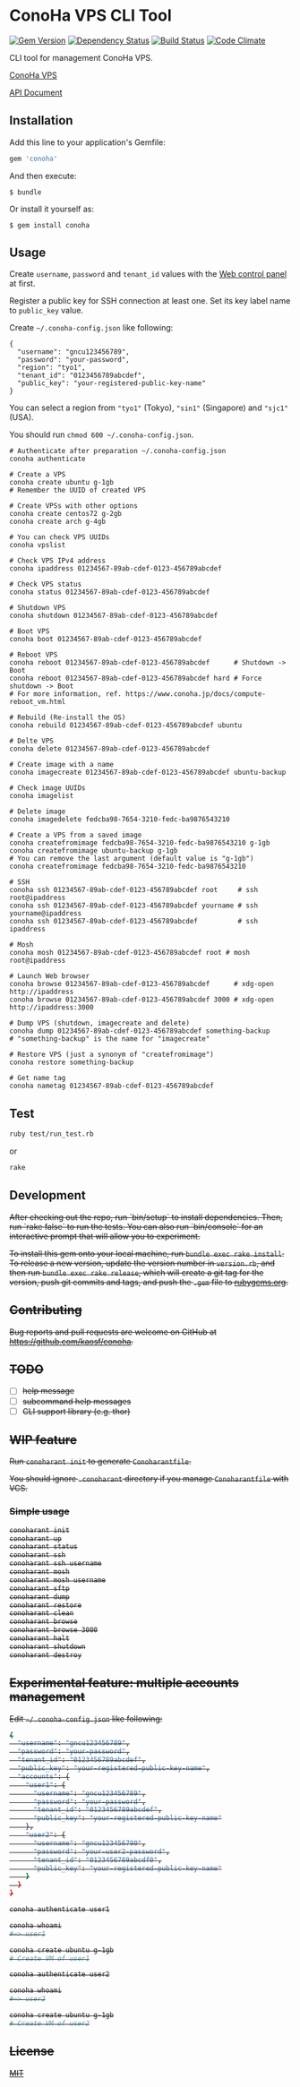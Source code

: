 # ConoHa VPS CLI Tool

[![Gem Version](https://badge.fury.io/rb/conoha.svg)](http://badge.fury.io/rb/conoha)
[![Dependency Status](https://gemnasium.com/kaosf/conoha.svg)](https://gemnasium.com/kaosf/conoha)
[![Build Status](https://travis-ci.org/kaosf/conoha.svg)](https://travis-ci.org/kaosf/conoha)
[![Code Climate](https://codeclimate.com/github/kaosf/conoha/badges/gpa.svg)](https://codeclimate.com/github/kaosf/conoha)

CLI tool for management ConoHa VPS.

[ConoHa VPS](https://www.conoha.jp/en)

[API Document](https://www.conoha.jp/conoben/archives/10025)

## Installation

Add this line to your application's Gemfile:

```ruby
gem 'conoha'
```

And then execute:

    $ bundle

Or install it yourself as:

    $ gem install conoha

## Usage

Create `username`, `password` and `tenant_id` values with the [Web control panel](https://manage.conoha.jp/Service/) at first.

Register a public key for SSH connection at least one. Set its key label name to `public_key` value.

Create `~/.conoha-config.json` like following:

```.conoha-config.json:json
{
  "username": "gncu123456789",
  "password": "your-password",
  "region": "tyo1",
  "tenant_id": "0123456789abcdef",
  "public_key": "your-registered-public-key-name"
}
```

You can select a region from `"tyo1"` (Tokyo), `"sin1"` (Singapore) and `"sjc1"` (USA).

You should run `chmod 600 ~/.conoha-config.json`.

```
# Authenticate after preparation ~/.conoha-config.json
conoha authenticate

# Create a VPS
conoha create ubuntu g-1gb
# Remember the UUID of created VPS

# Create VPSs with other options
conoha create centos72 g-2gb
conoha create arch g-4gb

# You can check VPS UUIDs
conoha vpslist

# Check VPS IPv4 address
conoha ipaddress 01234567-89ab-cdef-0123-456789abcdef

# Check VPS status
conoha status 01234567-89ab-cdef-0123-456789abcdef

# Shutdown VPS
conoha shutdown 01234567-89ab-cdef-0123-456789abcdef

# Boot VPS
conoha boot 01234567-89ab-cdef-0123-456789abcdef

# Reboot VPS
conoha reboot 01234567-89ab-cdef-0123-456789abcdef      # Shutdown -> Boot
conoha reboot 01234567-89ab-cdef-0123-456789abcdef hard # Force shutdown -> Boot
# For more information, ref. https://www.conoha.jp/docs/compute-reboot_vm.html

# Rebuild (Re-install the OS)
conoha rebuild 01234567-89ab-cdef-0123-456789abcdef ubuntu

# Delte VPS
conoha delete 01234567-89ab-cdef-0123-456789abcdef

# Create image with a name
conoha imagecreate 01234567-89ab-cdef-0123-456789abcdef ubuntu-backup

# Check image UUIDs
conoha imagelist

# Delete image
conoha imagedelete fedcba98-7654-3210-fedc-ba9876543210

# Create a VPS from a saved image
conoha createfromimage fedcba98-7654-3210-fedc-ba9876543210 g-1gb
conoha createfromimage ubuntu-backup g-1gb
# You can remove the last argument (default value is "g-1gb")
conoha createfromimage fedcba98-7654-3210-fedc-ba9876543210

# SSH
conoha ssh 01234567-89ab-cdef-0123-456789abcdef root     # ssh root@ipaddress
conoha ssh 01234567-89ab-cdef-0123-456789abcdef yourname # ssh yourname@ipaddress
conoha ssh 01234567-89ab-cdef-0123-456789abcdef          # ssh ipaddress

# Mosh
conoha mosh 01234567-89ab-cdef-0123-456789abcdef root # mosh root@ipaddress

# Launch Web browser
conoha browse 01234567-89ab-cdef-0123-456789abcdef      # xdg-open http://ipaddress
conoha browse 01234567-89ab-cdef-0123-456789abcdef 3000 # xdg-open http://ipaddress:3000

# Dump VPS (shutdown, imagecreate and delete)
conoha dump 01234567-89ab-cdef-0123-456789abcdef something-backup
# "something-backup" is the name for "imagecreate"

# Restore VPS (just a synonym of "createfromimage")
conoha restore something-backup

# Get name tag
conoha nametag 01234567-89ab-cdef-0123-456789abcdef
```

## Test

```sh
ruby test/run_test.rb
```

or

```sh
rake
```

## Development

<del>
After checking out the repo, run `bin/setup` to install dependencies. Then, run `rake false` to run the tests. You can also run `bin/console` for an interactive prompt that will allow you to experiment.

To install this gem onto your local machine, run `bundle exec rake install`. To release a new version, update the version number in `version.rb`, and then run `bundle exec rake release`, which will create a git tag for the version, push git commits and tags, and push the `.gem` file to [rubygems.org](https://rubygems.org).
</del>

## Contributing

Bug reports and pull requests are welcome on GitHub at https://github.com/kaosf/conoha.

## TODO

- [ ] help message
- [ ] subcommand help messages
- [ ] CLI support library (e.g. thor)

## WIP feature

Run `conoharant init` to generate `Conoharantfile`.

You should ignore `.conoharant` directory if you manage `Conoharantfile` with VCS.

### Simple usage

```sh
conoharant init
conoharant up
conoharant status
conoharant ssh
conoharant ssh username
conoharant mosh
conoharant mosh username
conoharant sftp
conoharant dump
conoharant restore
conoharant clean
conoharant browse
conoharant browse 3000
conoharant halt
conoharant shutdown
conoharant destroy
```

## Experimental feature: multiple accounts management

Edit `~/.conoha-config.json` like following:

```sh
{
  "username": "gncu123456789",
  "password": "your-password",
  "tenant_id": "0123456789abcdef",
  "public_key": "your-registered-public-key-name",
  "accounts": {
    "user1": {
      "username": "gncu123456789",
      "password": "your-password",
      "tenant_id": "0123456789abcdef",
      "public_key": "your-registered-public-key-name"
    },
    "user2": {
      "username": "gncu123456790",
      "password": "your-user2-password",
      "tenant_id": "0123456789abcdf0",
      "public_key": "your-registered-public-key-name"
    }
  }
}
```

```sh
conoha authenticate user1

conoha whoami
#=> user1

conoha create ubuntu g-1gb
# Create VM of user1

conoha authenticate user2

conoha whoami
#=> user2

conoha create ubuntu g-1gb
# Create VM of user2
```

## License

[MIT](LICENSE.txt)
